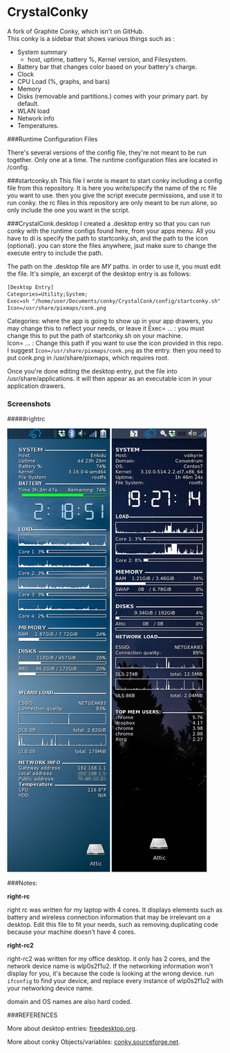 # CrystalConky
A fork of Graphite Conky, which isn't on GitHub.  
This conky is a sidebar that shows various things such as :
  * System summary
    * host, uptime, battery %, Kernel version, and Filesystem.
  * Battery bar that changes color based on your battery's charge.
  * Clock
  * CPU Load (%, graphs, and bars)
  * Memory
  * Disks (removable and partitions.) comes with your primary part. by default.
  * WLAN load
  * Network info
  * Temperatures.
  
###Runtime Configuration Files

There's several versions of the config file, they're not meant to be run together.  Only one at a time.
The runtime configuration files are located in /config.

###startconky.sh
This file I wrote is meant to start conky including a config file from this repository.  It is here you write/specify the name of the rc file you want to use.  then you give the script execute permissions, and use it to run conky.  the rc files in this repository are only meant to be run alone, so only include the one you want in the script.

###CrystalConk.desktop
I created a .desktop entry so that you can run conky with the runtime configs found here, from your apps menu.  All you have to di is specify the path to startconky.sh, and the path to the icon (optional).  you can store the files anywhere, jsut make sure to change the execute entry to include the path.

The path on the .desktop file are *MY* paths.  in order to use it, you must edit the file.  It's simple, an excerpt of the desktop entry is as follows:
```
[Desktop Entry]
Categories=Utility;System;
Exec=sh "/home/user/Documents/conky/CrystalConk/config/startconky.sh"
Icon=/usr/share/pixmaps/conk.png
```
Categories: where the app is going to show up in your app drawers, you may change this to reflect your needs, or leave it
Exec= ...   : you must change this to put the path of startconky.sh on your machine.                                             
Icon= ...   : Change this path if you want to use the icon provided in this repo.  I suggest  `Icon=/usr/share/pixmaps/conk.png` as the entry.  then you need to put conk.png in /usr/share/pixmaps, which requires root.

Once you're done editing the desktop entry, put the file into /usr/share/applications.  it will then appear as an executable icon in your application drawers.

### Screenshots

#####rightrc

![alt tag](https://github.com/reprise5/CrystalConky/blob/master/rightrc-screenshot.png)
![alt tag](https://github.com/reprise5/CrystalConky/blob/master/right-rc2-screenshot.png)

###Notes:

**right-rc**

right rc was written for my laptop with 4 cores.  It displays elements such as battery and wireless connection information that may be irrelevant on a desktop.  Edit this file to fit your needs, such as removing.duplicating code because your machine doesn't have 4 cores.

**right-rc2**

right-rc2 was written for my office desktop.  it only has 2 cores, and the network device name is wlp0s2f1u2.  If the networking information won't display for you, it's because the code is looking at the wrong device.  run `ifconfig` to find your device, and replace every instance of wlp0s2f1u2 with your networking device name.  

domain and OS names are also hard coded.




###REFERENCES

More about desktop entries: [freedesktop.org](https://standards.freedesktop.org/desktop-entry-spec/latest/).

More about conky Objects/variables: [conky.sourceforge.net](http://conky.sourceforge.net/variables.html).
